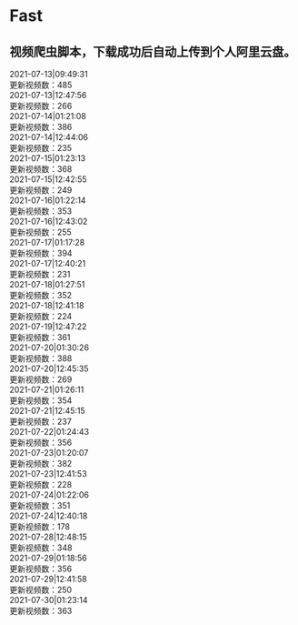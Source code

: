 
# Fast

## 视频爬虫脚本，下载成功后自动上传到个人阿里云盘。

2021-07-13|09:49:31  
更新视频数：485  
2021-07-13|12:47:56  
更新视频数：266  
2021-07-14|01:21:08  
更新视频数：386    
2021-07-14|12:44:06  
更新视频数：235  
2021-07-15|01:23:13  
更新视频数：368  
2021-07-15|12:42:55  
更新视频数：249  
2021-07-16|01:22:14  
更新视频数：353  
2021-07-16|12:43:02  
更新视频数：255  
2021-07-17|01:17:28  
更新视频数：394  
2021-07-17|12:40:21  
更新视频数：231  
2021-07-18|01:27:51  
更新视频数：352  
2021-07-18|12:41:18  
更新视频数：224  
2021-07-19|12:47:22  
更新视频数：361  
2021-07-20|01:30:26  
更新视频数：388  
2021-07-20|12:45:35  
更新视频数：269  
2021-07-21|01:26:11  
更新视频数：354  
2021-07-21|12:45:15  
更新视频数：237  
2021-07-22|01:24:43  
更新视频数：356  
2021-07-23|01:20:07  
更新视频数：382  
2021-07-23|12:41:53  
更新视频数：228  
2021-07-24|01:22:06  
更新视频数：351  
2021-07-24|12:40:18  
更新视频数：178  
2021-07-28|12:48:15  
更新视频数：348  
2021-07-29|01:18:56  
更新视频数：356  
2021-07-29|12:41:58  
更新视频数：250  
2021-07-30|01:23:14  
更新视频数：363